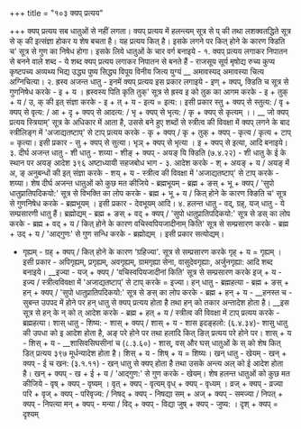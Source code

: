 +++
title = "१०३ क्यप् प्रत्यय"

+++
क्यप् प्रत्यय सब धातुओं से नहीं लगता।
क्यप् प्रत्यय में हलन्त्यम् सूत्र से प् की तथा लशक्वतद्धिते सूत्र से क् की इत्संज्ञा होकर य शेष बचता है। यह प्रत्यय कित् है। इसके लगने पर कित् होने के कारण क्डिति च' सूत्र से गुण का निषेध होगा।
इसके लिये धातुओं के चार वर्ग बनाइये - १. क्यप् प्रत्यय लगाकर निपातन से बनने वाले शब्द -
ये शब्द क्यप् प्रत्यय लगाकर निपातन से बनते हैं - राजसूय सूर्य मृषोद्य रुच्य कुप्य कृष्टपच्य अव्यथ्य भिद्य उद्ध्य पुष्य सिद्ध्य विपूय विनीय जित्य
युग्यं __ अमावस्यद् अमावस्या चित्य अग्निचित्या।
२. ह्रस्व अजन्त धातु - इनमें क्यप् प्रत्यय इस प्रकार लगाइये -
इण् + क्यप्, क्डिति च सूत्र से गुणनिषेध करके - इ + य । ह्रस्वस्य पिति कृति तुक्' सूत्र से ह्रस्व इ को तुक का आगम करके - इ + तुक् + य / उ, क् की इत् संज्ञा करके - इ + त् + य - इत्य = इत्य:।
इसी प्रकार स्तु + क्यप् से स्तुत्य: / वृ + क्यप् से वृत्य: / आ + दृ + क्यप् से आदत्य: / भृ + क्यप् से भृत्य: / कृ + क्यप् से कृत्यम् ।।
__ जो क्यप् प्रत्यय स्त्रियाम्' सूत्र के अधिकार में आता है, उससे बने हुए शब्दों से स्त्रीत्व की विवक्षा में क्यप् लगने के बाद स्त्रीलिङ्ग में 'अजाद्यतष्टाप्' से टाप् प्रत्यय करके - कृ + क्यप् / कृ + तुक् + क्यप् - कृत्य / कृत्य + टाप् = कृत्या।
इसी प्रकार - सु + क्यप् से सुत्या। भृञ् + क्यप् से भृत्या । इ + क्यप् से इत्या, आदि बनाइये।
३. दीर्घ अजन्त धातु - शी धातु - शय्या - शीङ् + क्यप् - अयङ् यि क्डिति (७.४.२२) - शी धातु के ई के स्थान पर अयङ् आदेश
३९६
अष्टाध्यायी सहजबोध भाग - ३.
आदेश करके - श् + अयङ् + य / अयङ् में अ, ङ् अनुबन्धों की इत् संज्ञा करके - शय् + य - स्त्रीत्व की विवक्षा में 'अजाद्यतष्टाप्' से टाप् करके - शय्या।
शेष दीर्घ अजन्त धातुओं को कुछ मत कीजिये -
ब्रह्मभूयम् - ब्रह्म + ङस् + भू + क्यप् / 'सुपो धातुप्रातिपदिकयो:' सूत्र से विभक्ति का लोप करके - ब्रह्म + भू + य / कित् होने के कारण क्ङिति च' सूत्र से गुणनिषेध करके - ब्रह्मभूयम् । इसी प्रकार - देवभूयम् आदि।
४. हलन्त धातु - वद्, ग्रह्, यज् धातु - ये सम्प्रसारणी धातु हैं।
ब्रह्मोद्यम् - ब्रह्म + ङस् + वद् + क्यप् / 'सुपो धातुप्रातिपदिकयो:' सूत्र से डस् का लोप करके - ब्रह्म + वद् + य / कित् होने के कारण वचिस्वपियजादीनाम् किति' सूत्र से सम्प्रसारण करके - ब्रह्म + उद् + य / 'आद्गुणः' से गुण सन्धि करके - ब्रह्मोद्यम् । इसी प्रकार सत्योद्यम्।
- गृह्यम् - ग्रह् + क्यप् / कित् होने के कारण ‘ग्रहिज्या'. सूत्र से सम्प्रसारण करके गृह् + य = गृह्यम् । इसी प्रकार - अपिगृह्यम्, प्रगृह्यम्, अवगृह्यम्, ग्रामगृह्या सेना, वासुदेवगृह्याः, अर्जुनगृह्या: आदि शब्द बनाइये।
__इज्या - यज् + क्यप् / 'वचिस्वपियजादीनां किति' सूत्र से सम्प्रसारण करके इज् + य - इज्य / स्त्रीत्वविवक्षा में 'अजाद्यतष्टाप्' से टाप् करके = इज्या।
हन् धातु -
ब्रह्महत्या - ब्रह्म + ङस् + हन् + क्यप् / 'सुपो धातुप्रातिपदिकयो:' सूत्र से ङस् का लोप करके - ब्रह्म + हन् + य -
__हनस्त च - सुबन्त उपपद में होने पर हन् धातु से क्यप् प्रत्यय होता है तथा हन् को तकार अन्तादेश होता है।
__इस सूत्र से हन् के न् को त् आदेश करके - ब्रह्म + हत् + य / स्त्रीत्व की विवक्षा में टाप् प्रत्यय करके - ब्रह्महत्या।
शास् धातु - शिष्य: - शास् + क्यप् / शास् + य -
शास इदङ्हलो: (६.४.३४)- शासु धातु की उपधा को इ आदेश होता है, अङ् परे होने पर तथा हलादि कित् ङित् प्रत्यय परे होने पर। शास् + य - शिस् + य -
__शासिवसिघसीनां च (८.३.६०) - शास्, वस् और घस् धातुओं के स् को
शेष कित् डित् प्रत्यय
३९७
मूर्धन्यादेश होता है। शिस् + य - शिष् + य = शिष्यः।
खन् धातु - खेयम् - खन् + क्यप् -
ई च खन: (३.१.११) - खन् धातु से क्यप् होता है तथा उसके अन्त्य अल् को ई आदेश होता है। खन् + क्यप् - ख + ई + य / 'आद्गुण:' से गुण करके - खेयम्।
शेष हलन्त धातुओं को कुछ मत कीजिये - वृष् + क्यप् - वृष्यम् । वृत् + क्यप् - वृत्यम् वृध् + क्यप् - वृध्यम् । व्रज् + क्यप् - व्रज्या परि + वृज् + क्यप् - परिवृज्य: / निषद् + क्यप् - निषद्या सम् + अज् + क्यप् - समज्या / निपत् + क्यप् - निपत्या मन् + क्यप् - मन्या / विद् + क्यप् - विद्या जुष् + क्यप् - जुष्य: । दृश् + क्यप् = दृश्यम्